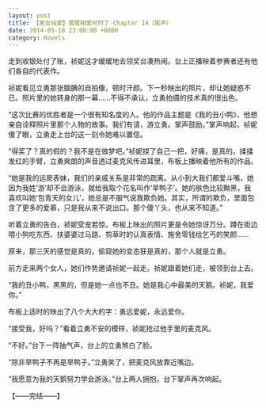 ```yaml
---
layout: post
title: 【男女纯爱】冤冤相爱何时了 Chapter 14（尾声）
date: 2014-05-18 23:00:00 +0800
category: Novels
---
```

走到收银处付了账，祯妮这才缓缓地去领奖台凑热闹。台上正播映着参赛者还有他们各自的代表作。

祯妮看见立勇那张腼腆的自拍像，顿时汗颜。下一秒映出的照片，却让她疑惑不已。照片里的她转身的那一幕……不得不承认，立勇拍摄的技术真的很出色。

“这次比赛的优胜者是一个很有知名度的人。他的作品主题是《我的丑小鸭》，他想亲自诠释照片里那个人物的故事。我们有请，游立勇。掌声鼓励。”掌声响起，祯妮傻了眼，立勇走上台的这一刻令她难以置信。

“得奖了？真的假的？我不是在做梦吧。”祯妮捏了自己一把，好痛，是真的。揉揉发红的手臂，立勇爽朗的声音透过麦克风传进耳里，布板上播映着他所有的作品。

“她是我的远房表妹，我们的亲戚关系是非常的疏离。从小到大我们都爱斗嘴，她因为我姓‘游’却不会游泳，就给我取个花名叫作‘旱鸭子’。她的肤色比较黝黑，我喜欢叫她‘包青天的女儿’，她总是不服气说我欺负她。其实，所谓的欺负，里面包含了更多的爱慕，只是我从来不说出口。那个傻丫头，也从来不知道。”

听着立勇的告白，祯妮受宠若惊。布板上映出的照片更是令她惊讶万分。蹲在街边喂小狗吃东西、扶婆婆过马路、剪草时的认真表情、施舍零钱给乞丐的笑颜……

原来，那三天的感觉是真的，偷窥她的变态狂是真的，那个人就是立勇。

前方走来两个女人，她们作势邀请祯妮一起走。祯妮跟着她们走，被领到台上去。

“我的丑小鸭，黑黑的，但是她一点也不丑。她是我心中最美的天鹅。祯妮，我爱你。”

布板上适时的映出了八个大大的字：勇远爱妮，永远爱你。

“接受我，好吗？”看着立勇不安的模样，祯妮抢过他手里的麦克风。

“不好。”台下一阵抽气声，台上的立勇煞白了脸。

“除非旱鸭子不再是旱鸭子。”立勇笑了，把麦克风放靠近嘴边。

“我愿意为我的天鹅努力学会游泳。”台上两人拥抱，台下掌声再次响起。

【——完结——】
